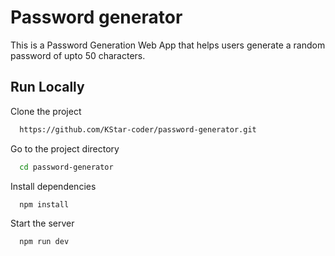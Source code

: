 
# Password generator

This is a Password Generation Web App that helps users generate a random password of upto 50 characters.


## Run Locally

Clone the project

```bash
  https://github.com/KStar-coder/password-generator.git
```

Go to the project directory

```bash
  cd password-generator
```

Install dependencies

```bash
  npm install
```

Start the server

```bash
  npm run dev
```

